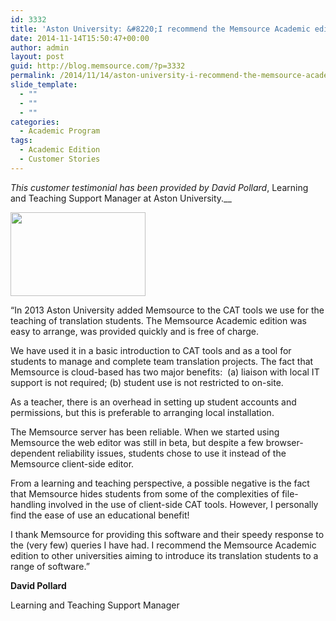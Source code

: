 ```yaml
---
id: 3332
title: 'Aston University: &#8220;I recommend the Memsource Academic edition to other universities&#8221;'
date: 2014-11-14T15:50:47+00:00
author: admin
layout: post
guid: http://blog.memsource.com/?p=3332
permalink: /2014/11/14/aston-university-i-recommend-the-memsource-academic-edition-to-other-universities/
slide_template:
  - ""
  - ""
  - ""
categories:
  - Academic Program
tags:
  - Academic Edition
  - Customer Stories
---
```

_This customer testimonial has been provided by David Pollard_, Learning and Teaching Support Manager at Aston University.__

[<img class="alignleft  wp-image-3336" title="Aston University " src="/wp-content/uploads/2014/11/Aston-University-logo1-300x187.jpg" alt="" width="216" height="134" />](http://www.aston.ac.uk/)

&#8220;In 2013 Aston University added Memsource to the CAT tools we use for the teaching of translation students. The Memsource Academic edition was easy to arrange, was provided quickly and is free of charge.<!--more-->

We have used it in a basic introduction to CAT tools and as a tool for students to manage and complete team translation projects. The fact that Memsource is cloud-based has two major benefits:  (a) liaison with local IT support is not required; (b) student use is not restricted to on-site.

As a teacher, there is an overhead in setting up student accounts and permissions, but this is preferable to arranging local installation.

The Memsource server has been reliable. When we started using Memsource the web editor was still in beta, but despite a few browser-dependent reliability issues, students chose to use it instead of the Memsource client-side editor.

From a learning and teaching perspective, a possible negative is the fact that Memsource hides students from some of the complexities of file-handling involved in the use of client-side CAT tools. However, I personally find the ease of use an educational benefit!

I thank Memsource for providing this software and their speedy response to the (very few) queries I have had. I recommend the Memsource Academic edition to other universities aiming to introduce its translation students to a range of software.&#8221;

**David Pollard**

Learning and Teaching Support Manager